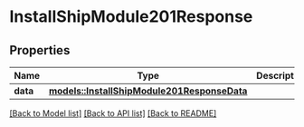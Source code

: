 # InstallShipModule201Response

## Properties

Name | Type | Description | Notes
------------ | ------------- | ------------- | -------------
**data** | [**models::InstallShipModule201ResponseData**](install_ship_module_201_response_data.md) |  | 

[[Back to Model list]](../README.md#documentation-for-models) [[Back to API list]](../README.md#documentation-for-api-endpoints) [[Back to README]](../README.md)



